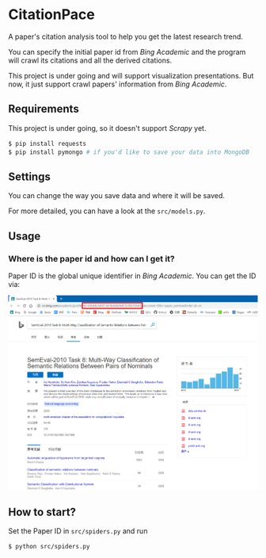 # CitationPace
A paper's citation analysis tool to help you get the latest research trend. 

You can specify the initial paper id from *Bing Academic* and the program will crawl its citations and all the derived citations. 

This project is under going and will support visualization presentations. But now, it just support crawl papers' information from *Bing Academic*.

## Requirements

This project is under going, so it doesn't support *Scrapy* yet. 

```bash
$ pip install requests
$ pip install pymongo # if you'd like to save your data into MongoDB
```

## Settings

You can change the way you save data and where it will be saved.

For more detailed, you can have a look at the `src/models.py`.

## Usage

### Where is the paper id and how can I get it?

Paper ID is the global unique identifier in *Bing Academic*. You can get the ID via:

![PaperID](paper_id.png)

## How to start?

Set the Paper ID in `src/spiders.py` and run

```bash
$ python src/spiders.py
```


